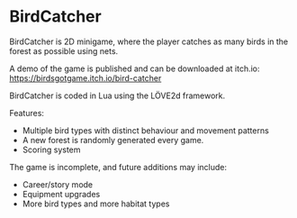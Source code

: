 # BirdCatcher
BirdCatcher is 2D minigame, where the player catches as many birds in the forest as possible using nets.

A demo of the game is published and can be downloaded at itch.io: https://birdsgotgame.itch.io/bird-catcher

BirdCatcher is coded in Lua using the LÖVE2d framework. 

Features:
- Multiple bird types with distinct behaviour and movement patterns
- A new forest is randomly generated every game.
- Scoring system

The game is incomplete, and future additions may include:
- Career/story mode
- Equipment upgrades
- More bird types and more habitat types
